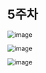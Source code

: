 # 5주차

![image](https://user-images.githubusercontent.com/80686179/118371513-e640a080-b5e7-11eb-8fe8-97c9accb5c0a.png)


![image](https://user-images.githubusercontent.com/80686179/118371533-fb1d3400-b5e7-11eb-91a9-a5c94528ef38.png)



![image](https://user-images.githubusercontent.com/80686179/118371302-f86e0f00-b5e6-11eb-8893-8440fbd18755.png)
